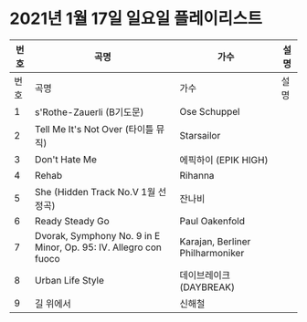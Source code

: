 # 2021년 1월 17일 일요일 플레이리스트

| 번호 | 곡명 | 가수 | 설명 |
|------|------|------|------|
| 번호 | 곡명 | 가수 | 설명 |
| 1 | s'Rothe-Zauerli (B기도문) | Ose Schuppel |  |
| 2 | Tell Me It's Not Over (타이틀 뮤직) | Starsailor |  |
| 3 | Don't Hate Me | 에픽하이 (EPIK HIGH) |  |
| 4 | Rehab | Rihanna |  |
| 5 | She (Hidden Track No.V 1월 선정곡) | 잔나비 |  |
| 6 | Ready Steady Go | Paul Oakenfold |  |
| 7 | Dvorak, Symphony No. 9 in E Minor, Op. 95: IV. Allegro con fuoco | Karajan, Berliner Philharmoniker |  |
| 8 | Urban Life Style | 데이브레이크 (DAYBREAK) |  |
| 9 | 길 위에서 | 신해철 |  |
